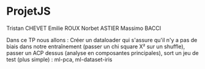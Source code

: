 # ProjetJS

Tristan CHEVET
Emilie ROUX
Norbet ASTIER
Massimo BACCI

Dans ce TP nous allons :
Créer un dataloader qui s'assure qu'il n'y a pas de biais dans notre entraînement (passer un chi square X² sur un shuffle), passer un ACP dessus (analyse en composantes principales), sort un jeu de test (plus simple) : ml-pca, ml-dataset-iris
